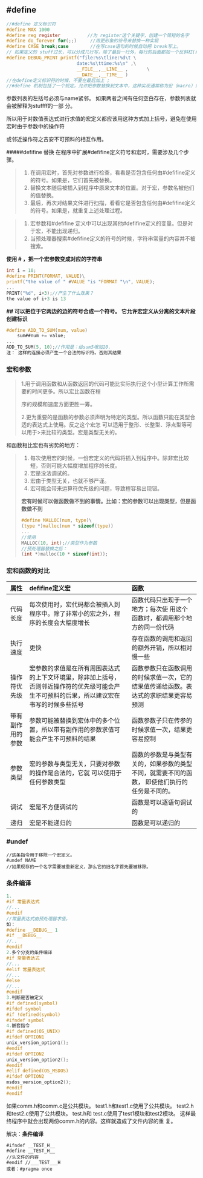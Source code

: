 ## #define

```c
//#define 定义标识符
#define MAX 1000
#define reg register          //为 register这个关键字，创建一个简短的名字
#define do_forever for(;;)     //用更形象的符号来替换一种实现
#define CASE break;case        //在写case语句的时候自动把 break写上。
// 如果定义的 stuff过长，可以分成几行写，除了最后一行外，每行的后面都加一个反斜杠(续行符)。
#define DEBUG_PRINT printf("file:%s\tline:%d\t \
                          date:%s\ttime:%s\n" ,\
                          __FILE__,__LINE__ ,       \
                          __DATE__,__TIME__ )  
//在define定义标识符的时候，不要在最后加上 ; 
//#define 机制包括了一个规定，允许把参数替换到文本中，这种实现通常称为宏（macro）或定义宏（define macro）。
```

参数列表的左括号必须与name紧邻。 如果两者之间有任何空白存在，参数列表就会被解释为stuffff的一部 分。 

所以用于对数值表达式进行求值的宏定义都应该用这种方式加上括号，避免在使用宏时由于参数中的操作符 

或邻近操作符之吉安不可预料的相互作用。

#####defifine 替换 在程序中扩展#defifine定义符号和宏时，需要涉及几个步骤。 

> 1. 在调用宏时，首先对参数进行检查，看看是否包含任何由#defifine定义的符号。如果是，它们首先被替换。 
> 2. 替换文本随后被插入到程序中原来文本的位置。对于宏，参数名被他们的值替换。 
> 3. 最后，再次对结果文件进行扫描，看看它是否包含任何由#defifine定义的符号。如果是，就重复上述处理过程。 

> 1. 宏参数和#defifine 定义中可以出现其他#defifine定义的变量。但是对于宏，不能出现递归。 
> 2. 当预处理器搜索#defifine定义的符号的时候，字符串常量的内容并不被搜索。

**使用 # ，把一个宏参数变成对应的字符串**

```c
int i = 10;
#define PRINT(FORMAT, VALUE)\
printf("the value of " #VALUE "is "FORMAT "\n", VALUE);
...
PRINT("%d", i+3);//产生了什么效果？
the value of i+3 is 13
```

 **## 可以把位于它两边的边的符号合成一个符号。 它允许宏定义从分离的文本片段创建标识**

```c
#define ADD_TO_SUM(num, value) 
    sum##num += value; 
... 
ADD_TO_SUM(5, 10);//作用是：给sum5增加10. 
注： 这样的连接必须产生一个合法的标识符。否则其结果
```

### 宏和参数

> 1.用于调用函数和从函数返回的代码可能比实际执行这个小型计算工作所需要的时间更多。所以宏比函数在程 
>
> 序的规模和速度方面更胜一筹。
>
> 2.更为重要的是函数的参数必须声明为特定的类型。所以函数只能在类型合适的表达式上使用。反之这个宏怎 可以适用于整形、长整型、浮点型等可以用于>来比较的类型。宏是类型无关的。 

和函数相比宏也有劣势的地方： 

> 1. 每次使用宏的时候，一份宏定义的代码将插入到程序中。除非宏比较短，否则可能大幅度增加程序的长度。 
> 2. 宏是没法调试的。 
> 3. 宏由于类型无关，也就不够严谨。 
> 4. 宏可能会带来运算符优先级的问题，导致程容易出现错。 
>
> **宏有时候可以做函数做不到的事情。比如：宏的参数可以出现类型，但是函数做不到**
>
> ```c
> #define MALLOC(num, type)\
> (type *)malloc(num * sizeof(type))
> ...
> //使用
> MALLOC(10, int);//类型作为参数
> //预处理器替换之后：
> (int *)malloc(10 * sizeof(int));
> ```

### 宏和函数的对比

|       属性       | defifine定义宏                                               | 函数                                                         |
| :--------------: | :----------------------------------------------------------- | :----------------------------------------------------------- |
|     代码长度     | 每次使用时，宏代码都会被插入到程序中。除了非常小的宏之外，程序的长度会大幅度增长 | 函数代码只出现于一个地方；每次使 用这个函数时，都调用那个地方的同一份代码 |
|     执行速度     | 更快                                                         | 存在函数的调用和返回的额外开销，所以相对慢一些               |
|   操作符优先级   | 宏参数的求值是在所有周围表达式的上下文环境里，除非加上括号，否则邻近操作符的优先级可能会产生不可预料的后果，所以建议宏在书写的时候多些括号 | 函数参数只在函数调用的时候求值一次，它的结果值传递给函数。表达式的求职结果更容易预测 |
| 带有副作用的参数 | 参数可能被替换到宏体中的多个位置，所以带有副作用的参数求值可能会产生不可预料的结果 | 函数参数子只在传参的时候求值一次，结果更容易控制             |
|     参数类型     | 宏的参数与类型无关，只要对参数的操作是合法的，它就 可以使用于任何参数类型 | 函数的参数是与类型有关的，如果参数的类型不同，就需要不同的函数， 即使他们执行的任务是不同的。 |
|       调试       | 宏是不方便调试的                                             | 函数是可以逐语句调试的                                       |
|       递归       | 宏是不能递归的                                               | 函数是可以递归的                                             |

### #undef

```
//这条指令用于移除一个宏定义。
#undef NAME 
//如果现存的一个名字需要被重新定义，那么它的旧名字首先要被移除。
```

### 条件编译

```c
1.
#if 常量表达式
//...
#endif
//常量表达式由预处理器求值。
如：
#define __DEBUG__ 1
#if __DEBUG__
//..
#endif
2.多个分支的条件编译
#if 常量表达式
//...
#elif 常量表达式
//...
#else
//...
#endif
3.判断是否被定义
#if defined(symbol)
#ifdef symbol
#if !defined(symbol)
#ifndef symbol
4.嵌套指令
#if defined(OS_UNIX)
#ifdef OPTION1
unix_version_option1();
#endif
#ifdef OPTION2
unix_version_option2();
#endif
#elif defined(OS_MSDOS)
#ifdef OPTION2
msdos_version_option2();
#endif
#endif
```

如果comm.h和comm.c是公共模块。 test1.h和test1.c使用了公共模块。 test2.h和test2.c使用了公共模块。 test.h和 test.c使用了test1模块和test2模块。 这样最终程序中就会出现两份comm.h的内容。这样就造成了文件内容的重 复。 

解决：**条件编译**

```
#ifndef __TEST_H__
#define __TEST_H__
//头文件的内容
#endif //___TEST___H
或者：#pragma once
```

